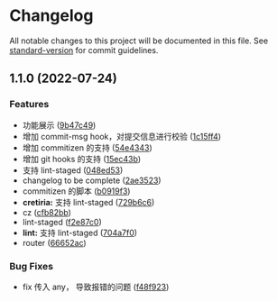 # Changelog

All notable changes to this project will be documented in this file. See [standard-version](https://github.com/conventional-changelog/standard-version) for commit guidelines.

## 1.1.0 (2022-07-24)

### Features

- 功能展示 ([9b47c49](https://github.com/sklme/vite-vue3-template/commit/9b47c49dc2f8a6c87eb6dda166a2beb006c7961f))
- 增加 commit-msg hook，对提交信息进行校验 ([1c15ff4](https://github.com/sklme/vite-vue3-template/commit/1c15ff497fc1677ca4ba6882ab36f957c759ac8f))
- 增加 commitizen 的支持 ([54e4343](https://github.com/sklme/vite-vue3-template/commit/54e43437ea61ae4e3dd62356c6b644ebeeb22fe2))
- 增加 git hooks 的支持 ([15ec43b](https://github.com/sklme/vite-vue3-template/commit/15ec43b78024657f78f58b2f196287fd86faf003))
- 支持 lint-staged ([048ed53](https://github.com/sklme/vite-vue3-template/commit/048ed53669ef1920bb13f51b946eea58d529ba68))
- changelog to be complete ([2ae3523](https://github.com/sklme/vite-vue3-template/commit/2ae35238b0b4e421d63a7202925a3b2041a4565f))
- commitizen 的脚本 ([b0919f3](https://github.com/sklme/vite-vue3-template/commit/b0919f30dfc2d63d275f385316471251533b51b7))
- **cretiria:** 支持 lint-staged ([729b6c6](https://github.com/sklme/vite-vue3-template/commit/729b6c6f2242cadebb0aef84239b6bd85efd118d))
- cz ([cfb82bb](https://github.com/sklme/vite-vue3-template/commit/cfb82bb0b113b4b953ce263365dff0e5064d15d1))
- lint-staged ([f2e87c0](https://github.com/sklme/vite-vue3-template/commit/f2e87c0611ddc6bad0bbc9df37466e546c4df633))
- **lint:** 支持 lint-staged ([704a7f0](https://github.com/sklme/vite-vue3-template/commit/704a7f0ced20e410f032cf9db925ea88a4407372))
- router ([66652ac](https://github.com/sklme/vite-vue3-template/commit/66652ac7ff02b2acadeacdc822a72ccdb116d985))

### Bug Fixes

- fix 传入 any， 导致报错的问题 ([f48f923](https://github.com/sklme/vite-vue3-template/commit/f48f9232a0950cf59fe1e6bafae2a720ce38256d))
